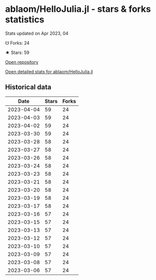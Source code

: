 # ablaom/HelloJulia.jl - stars & forks statistics

Stats updated on Apr 2023, 04

☋ Forks: 24

★ Stars: 59

[Open repository](https://github.com/ablaom/HelloJulia.jl)

[Open detailed stats for ablaom/HelloJulia.jl](https://reviewgithub.com/rep/ablaom/HelloJulia.jl)

## Historical data
| Date | Stars | Forks |
|------|-------|-------|
| 2023-04-04 | 59 | 24 | 
| 2023-04-03 | 59 | 24 | 
| 2023-04-02 | 59 | 24 | 
| 2023-03-30 | 59 | 24 | 
| 2023-03-28 | 58 | 24 | 
| 2023-03-27 | 58 | 24 | 
| 2023-03-26 | 58 | 24 | 
| 2023-03-24 | 58 | 24 | 
| 2023-03-23 | 58 | 24 | 
| 2023-03-21 | 58 | 24 | 
| 2023-03-20 | 58 | 24 | 
| 2023-03-19 | 58 | 24 | 
| 2023-03-17 | 58 | 24 | 
| 2023-03-16 | 57 | 24 | 
| 2023-03-15 | 57 | 24 | 
| 2023-03-13 | 57 | 24 | 
| 2023-03-12 | 57 | 24 | 
| 2023-03-10 | 57 | 24 | 
| 2023-03-09 | 57 | 24 | 
| 2023-03-08 | 57 | 24 | 
| 2023-03-06 | 57 | 24 | 

